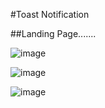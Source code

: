 #Toast Notification

##Landing Page.......

![image](https://user-images.githubusercontent.com/81670997/170626297-4f9104ea-b8e5-4e54-835a-53156549739c.png)

![image](https://user-images.githubusercontent.com/81670997/170626449-5b4266c2-20d1-4f98-874f-d68221c261dc.png)

![image](https://user-images.githubusercontent.com/81670997/170626502-67991942-a658-4cb9-9a9c-11e1964a1269.png)



